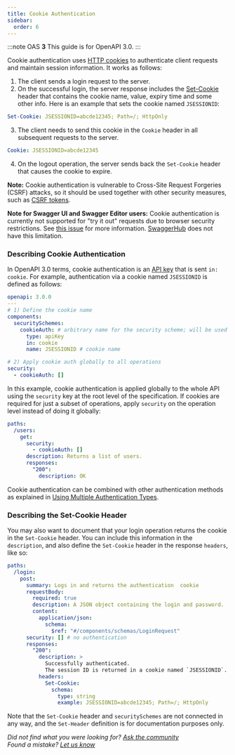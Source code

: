 ```yaml
---
title: Cookie Authentication
sidebar:
  order: 6
---
```


:::note
OAS **3** This guide is for OpenAPI 3.0.
:::

Cookie authentication uses [HTTP cookies](https://developer.mozilla.org/en-US/docs/Web/HTTP/Cookies) to authenticate client requests and maintain session information. It works as follows:

1.  The client sends a login request to the server.
2.  On the successful login, the server response includes the [Set-Cookie](https://developer.mozilla.org/en-US/docs/Web/HTTP/Headers/Set-Cookie) header that contains the cookie name, value, expiry time and some other info. Here is an example that sets the cookie named `JSESSIONID`:

```yaml
Set-Cookie: JSESSIONID=abcde12345; Path=/; HttpOnly
```

3.  The client needs to send this cookie in the `Cookie` header in all subsequent requests to the server.

```yaml
Cookie: JSESSIONID=abcde12345
```

4.  On the logout operation, the server sends back the `Set-Cookie` header that causes the cookie to expire.

**Note:** Cookie authentication is vulnerable to Cross-Site Request Forgeries (CSRF) attacks, so it should be used together with other security measures, such as [CSRF tokens](https://en.wikipedia.org/wiki/Cross-site_request_forgery#Prevention).

**Note for Swagger UI and Swagger Editor users:** Cookie authentication is currently not supported for "try it out" requests due to browser security restrictions. See [this issue](https://github.com/swagger-api/swagger-js/issues/1163) for more information. [SwaggerHub](https://swagger.io/tools/swaggerhub/) does not have this limitation.

### Describing Cookie Authentication

In OpenAPI 3.0 terms, cookie authentication is an [API key](/docs/specification/authentication/api-keys/) that is sent `in: cookie`. For example, authentication via a cookie named `JSESSIONID` is defined as follows:

```yaml
openapi: 3.0.0
---
# 1) Define the cookie name
components:
  securitySchemes:
    cookieAuth: # arbitrary name for the security scheme; will be used in the "security" key later
      type: apiKey
      in: cookie
      name: JSESSIONID # cookie name

# 2) Apply cookie auth globally to all operations
security:
  - cookieAuth: []
```

In this example, cookie authentication is applied globally to the whole API using the `security` key at the root level of the specification. If cookies are required for just a subset of operations, apply `security` on the operation level instead of doing it globally:

```yaml
paths:
  /users:
    get:
      security:
        - cookieAuth: []
      description: Returns a list of users.
      responses:
        "200":
          description: OK
```

Cookie authentication can be combined with other authentication methods as explained in [Using Multiple Authentication Types](/docs/specification/authentication/#multiple).

### Describing the Set-Cookie Header

You may also want to document that your login operation returns the cookie in the `Set-Cookie` header. You can include this information in the `description`, and also define the `Set-Cookie` header in the response `headers`, like so:

```yaml
paths:
  /login:
    post:
      summary: Logs in and returns the authentication  cookie
      requestBody:
        required: true
        description: A JSON object containing the login and password.
        content:
          application/json:
            schema:
              $ref: "#/components/schemas/LoginRequest"
      security: [] # no authentication
      responses:
        "200":
          description: >
            Successfully authenticated.
            The session ID is returned in a cookie named `JSESSIONID`. You need to include this cookie in subsequent requests.
          headers:
            Set-Cookie:
              schema:
                type: string
                example: JSESSIONID=abcde12345; Path=/; HttpOnly
```

Note that the `Set-Cookie` header and `securitySchemes` are not connected in any way, and the `Set-Header` definition is for documentation purposes only.

_Did not find what you were looking for? [Ask the community](https://community.smartbear.com/t5/Swagger-Open-Source-Tools/bd-p/SwaggerOSTools)  
Found a mistake? [Let us know](https://github.com/swagger-api/swagger.io/issues)_

